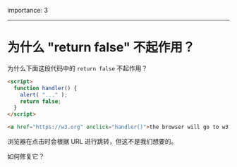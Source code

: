 importance: 3

---

# 为什么 "return false" 不起作用？

为什么下面这段代码中的 `return false` 不起作用？

```html autorun run
<script>
  function handler() {
    alert( "..." );
    return false;
  }
</script>

<a href="https://w3.org" onclick="handler()">the browser will go to w3.org</a>
```

浏览器在点击时会根据 URL 进行跳转，但这不是我们想要的。

如何修复它？
